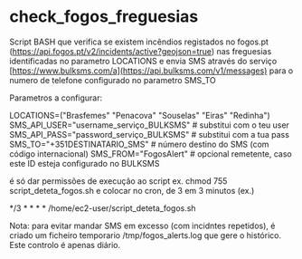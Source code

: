 # check_fogos_freguesias
Script BASH que verifica se existem incêndios registados no fogos.pt (https://api.fogos.pt/v2/incidents/active?geojson=true) nas freguesias identificadas no parametro LOCATIONS  e envia SMS através do serviço [https://www.bulksms.com/a](https://api.bulksms.com/v1/messages) para o numero de telefone configurado no parametro SMS_TO

Parametros a configurar:

LOCATIONS=("Brasfemes" "Penacova" "Souselas" "Eiras" "Redinha")
SMS_API_USER="username_serviço_BULKSMS"         # substitui com o teu user
SMS_API_PASS="password_serviço_BULKSMS"         # substitui com a tua pass
SMS_TO="+351DESTINATARIO_SMS"          # número destino do SMS (com código internacional)
SMS_FROM="FogosAlert"           # opcional remetente, caso este ID esteja configurado no BULKSMS

é só dar permissões de execução ao script ex. chmod 755 script_deteta_fogos.sh e colocar no cron, de 3 em 3 minutos (ex.)

*/3 * * * * /home/ec2-user/script_deteta_fogos.sh


Nota: para evitar mandar SMS em excesso  (com incidntes repetidos), é criado um ficheiro temporario /tmp/fogos_alerts.log que gere o histórico. Este controlo é apenas diário.
